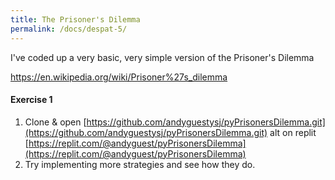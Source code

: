 ```yaml
---
title: The Prisoner's Dilemma
permalink: /docs/despat-5/
---
```


I've coded up a very basic, very simple version of the Prisoner's Dilemma

https://en.wikipedia.org/wiki/Prisoner%27s_dilemma

#### Exercise 1 

1. Clone & open [https://github.com/andyguestysj/pyPrisonersDilemma.git](https://github.com/andyguestysj/pyPrisonersDilemma.git)
   alt on replit [https://replit.com/@andyguest/pyPrisonersDilemma](https://replit.com/@andyguest/pyPrisonersDilemma)
2. Try implementing more strategies and see how they do.  

 

